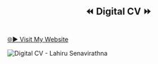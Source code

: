 <center><h2>⏪ Digital CV ⏩</h2></center>
<br>
<a href="https://lahirusenavirathna.streamlit.app/">🌐▶ Visit My Website</a>

<br>

![Digital CV - Lahiru Senavirathna](https://github.com/SE-LAPS/MY-PORTFOLIO/assets/87580847/0fa4c88a-2a23-4de3-b09d-ca05e6a685fb)
